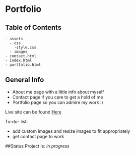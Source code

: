# Portfolio

## Table of Contents
```
- assets
  - css
    -style.css
  - images
- contact.html
- index.html
- portfolio.html

```

## General Info
* About me page with a little info about myself
* Contact page if you care to get a hold of me
* Portfolio page so you can admire my work :)

Live site can be found [Here](https://cgenel.github.io/Portfolio/index.html)

To-do- list:
* add custom images and resize images to fit appropriately 
* get contact page to work


##Status
Project is: _in progress_
